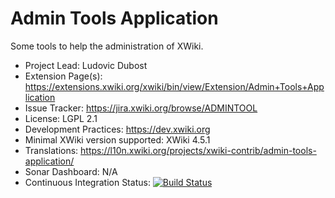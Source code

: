 Admin Tools Application
=================

Some tools to help the administration of XWiki.

* Project Lead: Ludovic Dubost
* Extension Page(s): https://extensions.xwiki.org/xwiki/bin/view/Extension/Admin+Tools+Application
* Issue Tracker: https://jira.xwiki.org/browse/ADMINTOOL
* License: LGPL 2.1
* Development Practices: https://dev.xwiki.org
* Minimal XWiki version supported: XWiki 4.5.1
* Translations: https://l10n.xwiki.org/projects/xwiki-contrib/admin-tools-application/
* Sonar Dashboard: N/A
* Continuous Integration Status: [![Build Status](https://ci.xwiki.org/buildStatus/icon?job=XWiki+Contrib%2Fapplication-admintools%2Fmaster)](https://ci.xwiki.org/job/XWiki%20Contrib/job/application-admintools/job/master/)

